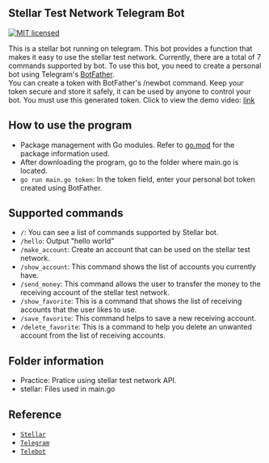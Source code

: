 ## Stellar Test Network Telegram Bot

[![MIT licensed](https://img.shields.io/github/license/JLGGG/Stellar-Project?label=License)](https://github.com/JLGGG/Stellar-Project/blob/main/LICENSE)

This is a stellar bot running on telegram. This bot provides a function that makes it easy to use the stellar test network. Currently, there are a total of 7 commands supported by bot.
To use this bot, you need to create a personal bot using Telegram's [BotFather](https://core.telegram.org/bots).   
You can create a token with BotFather's /newbot command. Keep your token secure and store it safely, it can be used by anyone to control your bot.
You must use this generated token. Click to view the demo video: [link](https://youtu.be/nYBcPYrUjhM)

## How to use the program
- Package management with Go modules. Refer to [go.mod](https://github.com/JLGGG/Stellar-Project/blob/main/go.mod) for the package information used.
- After downloading the program, go to the folder where main.go is located.
- `go run main.go token`: In the token field, enter your personal bot token created using BotFather.

## Supported commands
- `/`: You can see a list of commands supported by Stellar bot.
- `/hello`: Output "hello world"
- `/make_account`: Create an account that can be used on the stellar test network.
- `/show_account`: This command shows the list of accounts you currently have.
- `/send_money`: This command allows the user to transfer the money to the receiving account of the stellar test network.
- `/show_favorite`: This is a command that shows the list of receiving accounts that the user likes to use.
- `/save_favorite`: This command helps to save a new receiving account.
- `/delete_favorite`: This is a command to help you delete an unwanted account from the list of receiving accounts.

## Folder information
- Practice: Pratice using stellar test network API.
- stellar: Files used in main.go

## Reference
- [`Stellar`](https://developers.stellar.org/docs)
- [`Telegram`](https://core.telegram.org/bots)
- [`Telebot`](https://github.com/tucnak/telebot)
